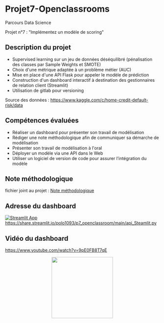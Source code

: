 # Projet7-Openclassrooms
Parcours Data Science

Projet n°7 : "Implémentez un modèle de scoring"

## Description du projet
* Supervised learning sur un jeu de données déséquilibré (pénalisation des classes par Sample Weights et SMOTE)
* Choix d'une métrique adaptée à un problème métier (AUC)
* Mise en place d'une API Flask pour appeler le modèle de prédiction 
* Construction d'un dashboard interactif à destination des gestionnaires de relation client (Streamlit)
* Utilisation de gitlab pour versioning

Source des données : https://www.kaggle.com/c/home-credit-default-risk/data

## Compétences évaluées
* Réaliser un dashboard pour présenter son travail de modélisation
* Rédiger une note méthodologique afin de communiquer sa démarche de modélisation
* Présenter son travail de modélisation à l'oral
* Déployer un modèle via une API dans le Web
* Utiliser un logiciel de version de code pour assurer l’intégration du modèle

## Note méthodologique
fichier joint au projet : [Note méthodologique](https://github.com/polo1093/P7_openclassroom/blob/main/P7_05_note_methodologique.MD)

## Adresse du dashboard

[![Streamlit App](https://static.streamlit.io/badges/streamlit_badge_black_white.svg)](https://share.streamlit.io/polo1093/p7_openclassroom/main/api_Steamlit.py)https://share.streamlit.io/polo1093/p7_openclassroom/main/api_Steamlit.py

## Vidéo du dashboard 
https://www.youtube.com/watch?v=9pE0FB8T7qE
<p align="center" width="100%">
<a href="https://www.youtube.com/watch?v=9pE0FB8T7qE">
<img  src="https://cdn.discordapp.com/attachments/949493355354677278/949493379409018920/unknown.png" width="200"/></a></p>
